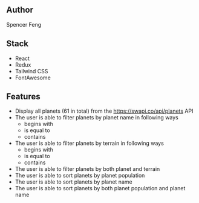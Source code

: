 ## Author
Spencer Feng

## Stack

- React
- Redux
- Tailwind CSS
- FontAwesome

## Features

- Display all planets (61 in total) from the https://swapi.co/api/planets API 
- The user is able to filter planets by planet name in following ways
  - begins with
  - is equal to
  - contains
- The user is able to filter planets by terrain in following ways
  - begins with
  - is equal to
  - contains
- The user is able to filter planets by both planet and terrain
- The user is able to sort planets by planet population 
- The user is able to sort planets by planet name
- The user is able to sort planets by both planet population and planet name